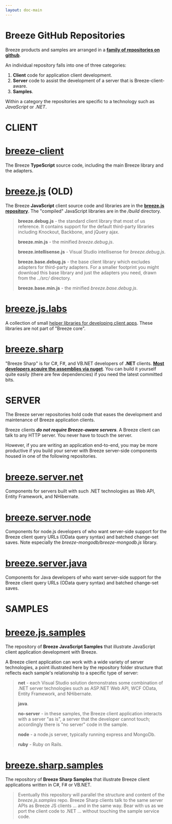 ```yaml
---
layout: doc-main
---
```


# Breeze GitHub Repositories
Breeze  products and samples are arranged in a [**family of repositories on github**](https://github.com/Breeze "Breeze on GitHub"). 

An individual repository falls into one of three categories:

1. **Client** code for application client development.
2. **Server** code to assist the development of a server that is Breeze-client-aware.
3. **Samples**.

Within a category the repositories are specific to a technology such as *JavaScript* or *.NET*.

# CLIENT

# [breeze-client](https://github.com/Breeze/breeze-client)

The Breeze **TypeScript** source code, including the main Breeze library and the adapters.

# [breeze.js](https://github.com/Breeze/breeze.js "BreezeJS client") (OLD)

The Breeze **JavaScript** client source code and libraries are in the [**breeze.js repository**](https://github.com/Breeze/breeze.js "BreezeJS client"). The "compiled" JavaScript libraries are in the */build* directory.

>**breeze.debug.js** - the standard client library that most of us reference. It contains support for the default third-party libraries including Knockout, Backbone, and jQuery ajax. 
>
>**breeze.min.js** - the minified *breeze.debug.js*.
>
>**breeze.intellisense.js** - Visual Studio intellisense for *breeze.debug.js*. 
>
>**breeze.base.debug.js** - the base client library which excludes adapters for third-party adapters.  For a smaller footprint you might download this base library and just the adapters you need, drawn from the *../src/* directory.
>
>**breeze.base.min.js** - the minified *breeze.base.debug.js*.

# [breeze.js.labs](https://github.com/Breeze/breeze.js.labs "Breeze JavaScript Labs")

A collection of small [helper libraries for developing client apps](/doc-breeze-labs/ "Breeze JS Labs documentation"). These libraries are not part of "Breeze core".

# [breeze.sharp](https://github.com/Breeze/breeze.sharp "Breeze Sharp client") 

"Breeze Sharp" is for C#, F#, and VB.NET developers of **.NET** clients. [**Most developers acquire the assemblies via nuget**](https://www.nuget.org/packages/Breeze.Sharp/ "Breeze Sharp on nuget"). You can build it yourself quite easily (there are few dependencies) if you need the latest committed bits.

# SERVER

The Breeze server repositories hold code that eases the development and maintenance of Breeze application clients.

Breeze clients ***do not require Breeze-aware servers***.  A Breeze client can talk to any HTTP server. You never have to touch the server. 

However, if you are writing an application end-to-end, you may be more productive if you build your server with Breeze server-side components housed in one of the following repositories.

# [**breeze.server.net**](https://github.com/Breeze/breeze.server.net "Breeze .NET Server components on github")

Components for servers built with such .NET technologies as Web API, Entity Framework, and NHibernate.


# [**breeze.server.node**](https://github.com/Breeze/breeze.server.node "Breeze Node Server components on github")

Components for node.js developers of who want server-side support for the Breeze client query URLs (OData query syntax) and batched change-set saves. Note especially the *breeze-mongodb/breeze-mongodb.js* library.

# [**breeze.server.java**](https://github.com/Breeze/breeze.server.java "Breeze Java Server components on github")

Components for Java developers of who want server-side support for the Breeze client query URLs (OData query syntax) and  batched change-set saves.

# SAMPLES

# [breeze.js.samples](https://github.com/Breeze/breeze.js.samples "Breeze JavaScript Samples")

The repository of **Breeze JavaScript Samples** that illustrate JavaScript client application development with Breeze. 

A Breeze client application can work with a wide variety of server technologies, a point illustrated here by the repository folder structure that reflects each sample's relationship to a specific type of server:

>**net** - each Visual Studio solution demonstrates some combination of .NET server technologies such as ASP.NET Web API, WCF OData, Entity Framework, and NHibernate.
>
>**java**.
>
>**no-server** - in these samples, the Breeze client application interacts with a server "as is", a server that the developer cannot touch; accordingly there is "no server" code in the sample.
>
>**node** - a node.js server, typically running express and MongoDb. 
>
>**ruby** - Ruby on Rails. 

# [breeze.sharp.samples](https://github.com/Breeze/breeze.sharp.samples "Breeze Sharp Samples")

The repository of **Breeze Sharp Samples** that illustrate Breeze client applications written in C#, F# or VB.NET.

>Eventually this repository will parallel the structure and content of the *breeze.js.samples* repo. Breeze Sharp clients talk to the same server APIs as Breeze JS clients ... and in the same way. Bear with us as we port the client code to .NET ... without touching the sample service code.
